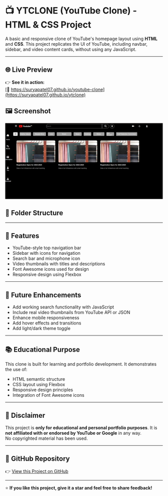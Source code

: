 # 📺 YTCLONE (YouTube Clone) - HTML & CSS Project

A basic and responsive clone of YouTube's homepage layout using **HTML** and **CSS**. This project replicates the UI of YouTube, including navbar, sidebar, and video content cards, without using any JavaScript.

---

## 🌐 Live Preview

👉 **See it in action:**  
[🔗 https://suryapatel07.github.io/youtube-clone](https://suryapatel07.github.io/ytclone)



## 🖼️ Screenshot

![YouTube Clone Preview](images/homepage)


## 📂 Folder Structure


---

## 🎯 Features

- YouTube-style top navigation bar
- Sidebar with icons for navigation
- Search bar and microphone icon
- Video thumbnails with titles and descriptions
- Font Awesome icons used for design
- Responsive design using Flexbox

---

## 🚀 Future Enhancements

- Add working search functionality with JavaScript
- Include real video thumbnails from YouTube API or JSON
- Enhance mobile responsiveness
- Add hover effects and transitions
- Add light/dark theme toggle

---

## 📚 Educational Purpose

This clone is built for learning and portfolio development. It demonstrates the use of:

- HTML semantic structure
- CSS layout using Flexbox
- Responsive design principles
- Integration of Font Awesome icons

---

## 📃 Disclaimer

This project is **only for educational and personal portfolio purposes**. It is **not affiliated with or endorsed by YouTube or Google** in any way.  
No copyrighted material has been used.

---

## 🔗 GitHub Repository

👉 [View this Project on GitHub](https://github.com/suryapatel07/ytclone)

---

⭐ **If you like this project, give it a star and feel free to share feedback!**
